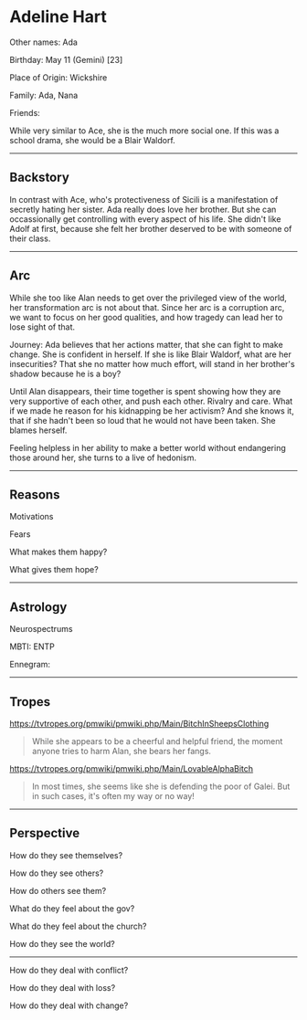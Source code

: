 # Adeline Hart

Other names: Ada

Birthday: May 11 (Gemini) [23]

Place of Origin: Wickshire

Family: Ada, Nana

Friends:



While very similar to Ace, she is the much more social one. If this was a school drama, she would be a Blair Waldorf. 

------

## Backstory

In contrast with Ace, who's protectiveness of Sicili is a manifestation of secretly hating her sister. Ada really does love her brother. But she can occassionally get controlling with every aspect of his life. She didn't like Adolf at first, because she felt her brother deserved to be with someone of their class. 

---

## Arc

While she too like Alan needs to get over the privileged view of the world, her transformation arc is not about that. Since her arc is a corruption arc, we want to focus on her good qualities, and how tragedy can lead her to lose sight of that.

Journey: Ada believes that her actions matter, that she can fight to make change. She is confident in herself. If she is like Blair Waldorf, what are her insecurities? That she no matter how much effort, will stand in her brother's shadow because he is a boy? 

Until Alan disappears, their time together is spent showing how they are very supportive of each other, and push each other. Rivalry and care. What if we made he reason for his kidnapping be her activism? And she knows it, that if she hadn't been so loud that he would not have been taken. She blames herself.

Feeling helpless in her ability to make a better world without endangering those around her, she turns to a live of hedonism.

------

## Reasons

Motivations

> 

Fears

> 

What makes them happy?

> 

What gives them hope?

> 

------

## Astrology

Neurospectrums

> 

MBTI: ENTP

Ennegram:

------

## Tropes

https://tvtropes.org/pmwiki/pmwiki.php/Main/BitchInSheepsClothing

> While she appears to be a cheerful and helpful friend, the moment anyone tries to harm Alan, she bears her fangs. 

https://tvtropes.org/pmwiki/pmwiki.php/Main/LovableAlphaBitch

> In most times, she seems like she is defending the poor of Galei. But in such cases, it's often my way or no way!

------

## Perspective

How do they see themselves?

> 

How do they see others?

> 

How do others see them?

> 

What do they feel about the gov?

> 

What do they feel about the church?

> 

How do they see the world?

> 

------

How do they deal with conflict?

> 

How do they deal with loss?

> 

How do they deal with change?

> 

